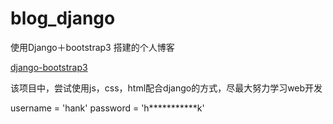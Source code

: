 # blog_django
使用Django＋bootstrap3 搭建的个人博客

<a href="https://github.com/dyve/django-bootstrap3">django-bootstrap3</a>

该项目中，尝试使用js，css，html配合django的方式，尽最大努力学习web开发

username = 'hank'
password = 'h***********k'
